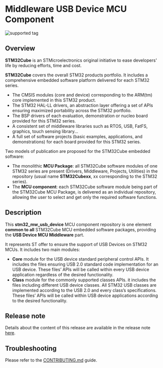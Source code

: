 # Middleware USB Device MCU Component

![supported tag](https://img.shields.io/badge/tag-v2.11.1-brightgreen.svg)

## Overview

**STM32Cube** is an STMicroelectronics original initiative to ease developers' life by reducing efforts, time and cost.

**STM32Cube** covers the overall STM32 products portfolio. It includes a comprehensive embedded software platform delivered for each STM32 series.
   * The CMSIS modules (core and device) corresponding to the ARM(tm) core implemented in this STM32 product.
   * The STM32 HAL-LL drivers, an abstraction layer offering a set of APIs ensuring maximized portability across the STM32 portfolio.
   * The BSP drivers of each evaluation, demonstration or nucleo board provided for this STM32 series.
   * A consistent set of middleware libraries such as RTOS, USB, FatFS, graphics, touch sensing library...
   * A full set of software projects (basic examples, applications, and demonstrations) for each board provided for this STM32 series.

Two models of publication are proposed for the STM32Cube embedded software:
   * The monolithic **MCU Package**: all STM32Cube software modules of one STM32 series are present (Drivers, Middleware, Projects, Utilities) in the repository (usual name **STM32Cubexx**, xx corresponding to the STM32 series).
   * The **MCU component**: each STM32Cube software module being part of the STM32Cube MCU Package, is delivered as an individual repository, allowing the user to select and get only the required software functions.

## Description

This **stm32_mw_usb_device** MCU component repository is one element **common to all** STM32Cube MCU embedded software packages, providing the **USB Device MCU Middleware** part.

It represents ST offer to ensure the support of USB Devices on STM32 MCUs.
It includes two main modules:
 * **Core** module for the USB device standard peripheral control APIs. It includes the files ensuring USB 2.0 standard code implementation for an USB device.
These files’ APIs will be called within every USB device application regardless of the desired functionality.
 * **Class** module for the commonly supported classes APIs. it includes the files including different USB device classes. All STM32 USB classes are implemented according to the USB 2.0 and every class’s specifications. These files’ APIs will be called within USB device applications according to the desired functionality.

## Release note

Details about the content of this release are available in the release note [here](https://htmlpreview.github.io/?https://github.com/STMicroelectronics/STM32CubeH7/blob/master/Middlewares/ST/STM32_USB_Device_Library/Release_Notes.html).

## Troubleshooting

Please refer to the [CONTRIBUTING.md](CONTRIBUTING.md) guide.